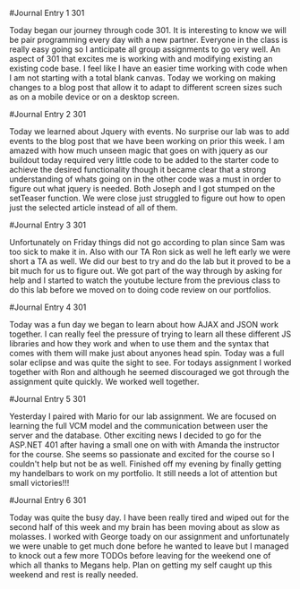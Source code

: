 #Journal Entry 1 301

Today began our journey through code 301. It is interesting to know we will be pair programming every day with a new partner. Everyone in the class is really easy going so I anticipate all group assignments to go very well. An aspect of 301 that excites me is working with and modifying existing an existing code base. I feel like I have an easier time working with code when I am not starting with a total blank canvas. Today we working on making changes to a blog post that allow it to adapt to different screen sizes such as on a mobile device or on a desktop screen.

#Journal Entry 2 301

Today we learned about Jquery with events. No surprise our lab was to add events to the blog post that we have been working on prior this week. I am amazed with how much unseen magic that goes on with jquery as our buildout today required very little code to be added to the starter code to achieve the desired functionality though it became clear that a strong understanding of whats going on in the other code was a must in order to figure out what jquery is needed. Both Joseph and I got stumped on the setTeaser function. We were close just struggled to figure out how to open just the selected article instead of all of them.

#Journal Entry 3 301

Unfortunately on Friday things did not go according to plan since Sam was too sick to make it in. Also with our TA Ron sick as well he left early we were short a TA as well. We did our best to try and do the lab but it proved to be a bit much for us to figure out. We got part of the way through by asking for help and I started to watch the youtube lecture from the previous class to do this lab before we moved on to doing code review on our portfolios.

#Journal Entry 4 301

Today was a fun day we began to learn about how AJAX and JSON work together. I can really feel the pressure of trying to learn all these different JS libraries and how they work and when to use them and the syntax that comes with them will make just about anyones head spin. Today was a full solar eclipse and was quite the sight to see. For todays assignment I worked together with Ron and although he seemed discouraged we got through the assignment quite quickly. We worked well together.

#Journal Entry 5 301

Yesterday I paired with Mario for our lab assignment. We are focused on learning the full VCM model and the communication between user the server and the database. Other exciting news I decided to go for the ASP.NET 401 after having a small one on with with Amanda the instructor for the course. She seems so passionate and excited for the course so I couldn't help but not be as well. Finished off my evening by finally getting my handelbars to work on my portfolio. It still needs a lot of attention but small victories!!!

#Journal Entry 6 301

Today was quite the busy day. I have been really tired and wiped out for the second half of this week and my brain has been moving about as slow as molasses. I worked with George toady on our assignment and unfortunately we were unable to get much done before he wanted to leave but I managed to knock out a few more TODOs before leaving for the weekend one of which all thanks to Megans help. Plan on getting my self caught up this weekend and rest is really needed.
